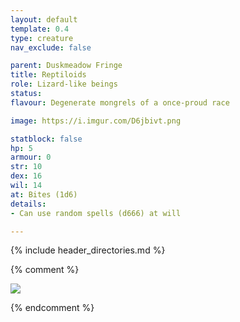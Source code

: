 ```yaml
---
layout: default
template: 0.4
type: creature
nav_exclude: false

parent: Duskmeadow Fringe
title: Reptiloids
role: Lizard-like beings
status:
flavour: Degenerate mongrels of a once-proud race

image: https://i.imgur.com/D6jbivt.png

statblock: false
hp: 5
armour: 0
str: 10
dex: 16
wil: 14
at: Bites (1d6)
details:
- Can use random spells (d666) at will

---
```


{% include header_directories.md %}

{% comment %}

![](https://i.imgur.com/4TuXbkG.jpeg)

{% endcomment %}
